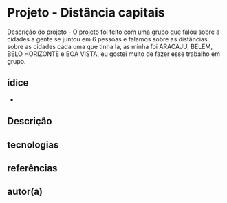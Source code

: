 # Projeto - Distância capitais

Descrição do projeto - O projeto foi feito com uma grupo que falou sobre a cidades a gente se juntou em 6 pessoas e falamos sobre as distâncias sobre as cidades cada uma que tinha la, as minha foi ARACAJU, BELÉM, BELO HORIZONTE e BOA VISTA, eu gostei muito de fazer esse trabalho em grupo.


## ídice

* 

## Descrição


## tecnologias


## referências


## autor(a)

